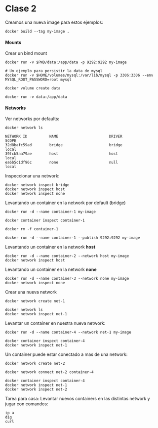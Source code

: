 Clase 2
=======

Creamos una nueva image para estos ejemplos:

```
docker build --tag my-image .
```

#### Mounts

Crear un bind mount

```
docker run -v $PWD/data:/app/data -p 9292:9292 my-image

# Un ejemplo para persistir la data de mysql
docker run -v $HOME/volumes/mysql:/var/lib/mysql -p 3306:3306 --env MYSQL_ROOT_PASSWORD=root mysql
```

```
docker volume create data

docker run -v data:/app/data
```

#### Networks

Ver networks por defaults:

```
docker network ls

NETWORK ID          NAME                       DRIVER              SCOPE
32d8bafc59ad        bridge                     bridge              local
39fcb5aa79ae        host                       host                local
ea6b5c1df96c        none                       null                local
```

Inspeccionar una network:
```
docker network inspect bridge
docker network inspect host
docker network inspect none
```

Levantando un container en la network por default (bridge)
```
docker run -d --name container-1 my-image

docker container inspect container-1
```

```
docker rm -f container-1

docker run -d --name container-1 --publish 9292:9292 my-image
```

Levantando un container en la network **host**
```
docker run -d --name container-2 --network host my-image
docker network inspect host
```

Levantando un container en la network **none**
```
docker run -d --name container-3 --network none my-image
docker network inspect none
```

Crear una nueva network
```
docker network create net-1

docker network ls
docker network inspect net-1
```

Levantar un container en nuestra nueva network:
```
docker run -d --name container-4 --network net-1 my-image

docker container inspect container-4
docker network inspect net-1
```

Un container puede estar conectado a mas de una network:
```
docker network create net-2

docker network connect net-2 container-4

docker container inspect container-4
docker network inspect net-1
docker network inspect net-2
```

Tarea para casa:
Levantar nuevos containers en las distintas network y jugar con comandos:
```
ip a
dig
curl
```
